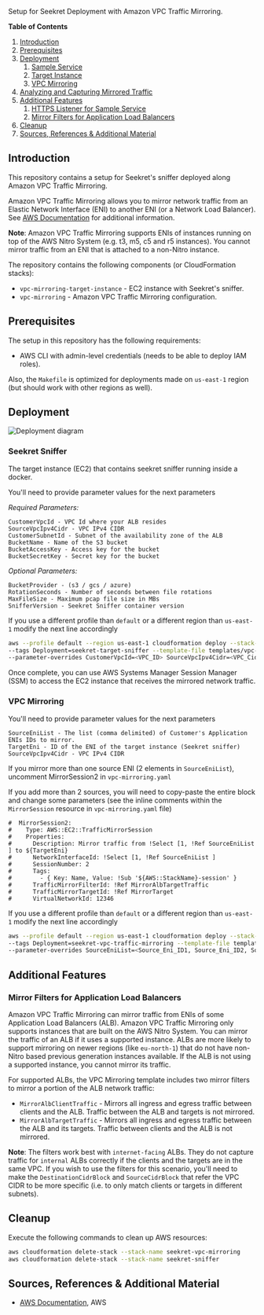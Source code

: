 Setup for Seekret Deployment with Amazon VPC Traffic Mirroring.

**Table of Contents**
1. [Introduction](#introduction)
2. [Prerequisites](#prerequisites)
3. [Deployment](#deployment)
   1. [Sample Service](#sample-service)
   2. [Target Instance](#target-instance)
   3. [VPC Mirroring](#vpc-mirroring)
4. [Analyzing and Capturing Mirrored Traffic](#analyzing-and-capturing-mirrored-traffic)
5. [Additional Features](#additional-features)
   1. [HTTPS Listener for Sample Service
](#https-listener-for-sample-service)
   2. [Mirror Filters for Application Load Balancers
](#mirror-filters-for-application-load-balancers)
6. [Cleanup](#cleanup)
7. [Sources, References & Additional Material](#sources-references-&-additional-material)

## Introduction

This repository contains a setup for Seekret's sniffer deployed along Amazon VPC Traffic Mirroring.

Amazon VPC Traffic Mirroring allows you to mirror network traffic from an Elastic Network Interface (ENI) to another ENI (or a Network Load Balancer). See [AWS Documentation](https://docs.aws.amazon.com/vpc/latest/mirroring/what-is-traffic-mirroring.html) for additional information.

**Note**: Amazon VPC Traffic Mirroring supports ENIs of instances running on top of the AWS Nitro System (e.g. t3, m5, c5 and r5 instances). You cannot mirror traffic from an ENI that is attached to a non-Nitro instance.

The repository contains the following components (or CloudFormation stacks):

* `vpc-mirroring-target-instance` - EC2 instance with Seekret's sniffer.
* `vpc-mirroring` - Amazon VPC Traffic Mirroring configuration.

## Prerequisites

The setup in this repository has the following requirements:

* AWS CLI with admin-level credentials (needs to be able to deploy IAM roles).

Also, the `Makefile` is optimized for deployments made on `us-east-1` region (but should work with other regions as well).

## Deployment

![Deployment diagram](https://github.com/seek-ret/installation/tree/master/aws-traffic-mirroring/aws_mirroring.jpg)

### Seekret Sniffer

The target instance (EC2) that contains seekret sniffer running inside a docker.

You'll need to provide parameter values for the next parameters

_Required Parameters:_

```
CustomerVpcId - VPC Id where your ALB resides
SourceVpcIpv4Cidr - VPC IPv4 CIDR
CustomerSubnetId - Subnet of the availability zone of the ALB
BucketName - Name of the S3 bucket
BucketAccessKey - Access key for the bucket
BucketSecretKey - Secret key for the bucket
```

_Optional Parameters:_

```
BucketProvider - (s3 / gcs / azure)
RotationSeconds - Number of seconds between file rotations 
MaxFileSize - Maximum pcap file size in MBs
SnifferVersion - Seekret Sniffer container version 
```

If you use a different profile than `default` or a different region than `us-east-1` modify the next line accordingly

```bash
aws --profile default --region us-east-1 cloudformation deploy --stack-name seekret-sniffer \ 
--tags Deployment=seekret-target-sniffer --template-file templates/vpc-mirroring-target-instance.yaml --capabilities CAPABILITY_NAMED_IAM \ 
--parameter-overrides CustomerVpcId=<VPC_ID> SourceVpcIpv4Cidr=<VPC_Cidr> CustomerSubnetId=<Subnet_ID>
```

Once complete, you can use AWS Systems Manager Session Manager (SSM) to access the EC2 instance that receives the mirrored network traffic.

### VPC Mirroring

You'll need to provide parameter values for the next parameters

```
SourceEniList - The list (comma delimited) of Customer's Application ENIs IDs to mirror.
TargetEni - ID of the ENI of the target instance (Seekret sniffer)
SourceVpcIpv4Cidr - VPC IPv4 CIDR
```

If you mirror more than one source ENI (2 elements in `SourceEniList`), uncomment MirrorSession2 in `vpc-mirroring.yaml`

If you add more than 2 sources, you will need to copy-paste the entire block and change some parameters (see the inline comments within the  `MirrorSession` resource in `vpc-mirroring.yaml` file)

```
#  MirrorSession2:
#    Type: AWS::EC2::TrafficMirrorSession
#    Properties:
#      Description: Mirror traffic from !Select [1, !Ref SourceEniList ] to ${TargetEni}
#      NetworkInterfaceId: !Select [1, !Ref SourceEniList ]
#      SessionNumber: 2
#      Tags:
#        - { Key: Name, Value: !Sub '${AWS::StackName}-session' }
#      TrafficMirrorFilterId: !Ref MirrorAlbTargetTraffic
#      TrafficMirrorTargetId: !Ref MirrorTarget
#      VirtualNetworkId: 12346
```

If you use a different profile than `default` or a different region than `us-east-1` modify the next line accordingly

```bash
aws --profile default --region us-east-1 cloudformation deploy --stack-name seekret-vpc-mirroring \ 
--tags Deployment=seekret-vpc-traffic-mirroring --template-file templates/vpc-mirroring.yaml --capabilities CAPABILITY_NAMED_IAM \ 
--parameter-overrides SourceEniList=<Source_Eni_ID1, Source_Eni_ID2, Source_Eni_ID3...> TargetEni=<Target_Eni_ID> SourceVpcIpv4Cidr=<VPC_Cidr>
```

## Additional Features

### Mirror Filters for Application Load Balancers

Amazon VPC Traffic Mirroring can mirror traffic from ENIs of some Application Load Balancers (ALB). Amazon VPC Traffic Mirroring only supports instances that are built on the AWS Nitro System. You can mirror the traffic of an ALB if it uses a supported instance. ALBs are more likely to support mirroring on newer regions (like `eu-north-1`) that do not have non-Nitro based previous generation instances available. If the ALB is not using a supported instance, you cannot mirror its traffic.

For supported ALBs, the VPC Mirroring template includes two mirror filters to mirror a portion of the ALB network traffic:

* `MirrorAlbClientTraffic` - Mirrors all ingress and egress traffic between clients and the ALB. Traffic between the ALB and targets is not mirrored.
* `MirrorAlbTargetTraffic` - Mirrors all ingress and egress traffic between the ALB and its targets. Traffic between clients and the ALB is not mirrored.

**Note**: The filters work best with `internet-facing` ALBs. They do not capture traffic for `internal` ALBs correctly if the clients and the targets are in the same VPC. If you wish to use the filters for this scenario, you'll need to make the `DestinationCidrBlock` and `SourceCidrBlock` that refer the VPC CIDR to be more specific (i.e. to only match clients or targets in different subnets).

## Cleanup

Execute the following commands to clean up AWS resources:

```bash
aws cloudformation delete-stack --stack-name seekret-vpc-mirroring
aws cloudformation delete-stack --stack-name seekret-sniffer
```

## Sources, References & Additional Material

* [AWS Documentation](https://docs.aws.amazon.com/vpc/latest/mirroring/what-is-traffic-mirroring.html), AWS
